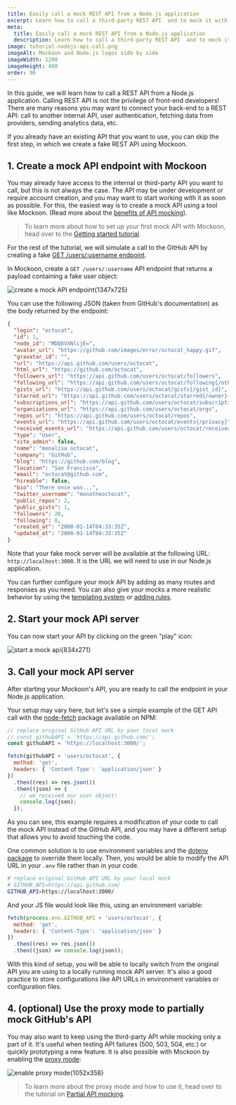 ```yaml
---
title: Easily call a mock REST API from a Node.js application
excerpt: Learn how to call a third-party REST API  and to mock it with Mockoon when working on your Node.js backend application
meta:
  title: Easily call a mock REST API from a Node.js application
  description: Learn how to call a third-party REST API  and to mock it with Mockoon when working on your Node.js backend application
image: tutorial-nodejs-api-call.png
imageAlt: Mockoon and Node.js logos side by side
imageWidth: 1200
imageHeight: 400
order: 90
---
```


In this guide, we will learn how to call a REST API from a Node.js application. Calling REST API is not the privilege of front-end developers! There are many reasons you may want to connect your back-end to a REST API: call to another internal API, user authentication, fetching data from providers, sending analytics data, etc.

If you already have an existing API that you want to use, you can skip the first step, in which we create a fake REST API using Mockoon.

## 1. Create a mock API endpoint with Mockoon

You may already have access to the internal or third-party API you want to call, but this is not always the case. The API may be under development or require account creation, and you may want to start working with it as soon as possible. For this, the easiest way is to create a mock API using a tool like Mockoon. (Read more about the [benefits of API mocking](/use-cases/)).

> To learn more about how to set up your first mock API with Mockoon, head over to the [Getting started tutorial](tutorials:getting-started).

For the rest of the tutorial, we will simulate a call to the GitHub API by creating a fake [GET /users/:username endpoint](https://docs.github.com/en/rest/users#get-a-user).

In Mockoon, create a `GET /users/:username` API endpoint that returns a payload containing a fake user object:

![create a mock API endpoint{1347x725}](/images/tutorials/nodejs-api-call/github-users-mock-endpoint.png)

You can use the following JSON (taken from GitHub's documentation) as the body returned by the endpoint:

```json
{
  "login": "octocat",
  "id": 1,
  "node_id": "MDQ6VXNlcjE=",
  "avatar_url": "https://github.com/images/error/octocat_happy.gif",
  "gravatar_id": "",
  "url": "https://api.github.com/users/octocat",
  "html_url": "https://github.com/octocat",
  "followers_url": "https://api.github.com/users/octocat/followers",
  "following_url": "https://api.github.com/users/octocat/following{/other_user}",
  "gists_url": "https://api.github.com/users/octocat/gists{/gist_id}",
  "starred_url": "https://api.github.com/users/octocat/starred{/owner}{/repo}",
  "subscriptions_url": "https://api.github.com/users/octocat/subscriptions",
  "organizations_url": "https://api.github.com/users/octocat/orgs",
  "repos_url": "https://api.github.com/users/octocat/repos",
  "events_url": "https://api.github.com/users/octocat/events{/privacy}",
  "received_events_url": "https://api.github.com/users/octocat/received_events",
  "type": "User",
  "site_admin": false,
  "name": "monalisa octocat",
  "company": "GitHub",
  "blog": "https://github.com/blog",
  "location": "San Francisco",
  "email": "octocat@github.com",
  "hireable": false,
  "bio": "There once was...",
  "twitter_username": "monatheoctocat",
  "public_repos": 2,
  "public_gists": 1,
  "followers": 20,
  "following": 0,
  "created_at": "2008-01-14T04:33:35Z",
  "updated_at": "2008-01-14T04:33:35Z"
}
```

Note that your fake mock server will be available at the following URL: `http://localhost:3000`. It is the URL we will need to use in our Node.js application.

You can further configure your mock API by adding as many routes and responses as you need. You can also give your mocks a more realistic behavior by using the [templating system](docs:templating/overview) or [adding rules](docs:route-responses/dynamic-rules).

## 2. Start your mock API server

You can now start your API by clicking on the green "play" icon:

![start a mock api{834x271}](/images/tutorials/nodejs-api-call/start-mock-api.png)

## 3. Call your mock API server

After starting your Mockoon's API, you are ready to call the endpoint in your Node.js application.

Your setup may vary here, but let's see a simple example of the GET API call with the [node-fetch](https://www.npmjs.com/package/node-fetch) package available on NPM:

```js
// replace original GitHub API URL by your local mock
// const githubAPI = 'https://api.github.com/';
const githubAPI = 'https://localhost:3000/';

fetch(githubAPI + 'users/octocat', {
  method: 'get',
  headers: { 'Content-Type': 'application/json' }
})
  .then((res) => res.json())
  .then((json) => {
    // we received our user object!
    console.log(json);
  });
```

As you can see, this example requires a modification of your code to call the mock API instead of the GitHub API, and you may have a different setup that allows you to avoid touching the code.

One common solution is to use environment variables and the [dotenv package](https://www.npmjs.com/package/dotenv) to override them locally.
Then, you would be able to modify the API URL in your `.env` file rather than in your code.

```bash
# replace original GitHub API URL by your local mock
# GITHUB_API=https://api.github.com/
GITHUB_API=https://localhost:3000/
```

And your JS file would look like this, using an environment variable:

```js
fetch(process.env.GITHUB_API + 'users/octocat', {
  method: 'get',
  headers: { 'Content-Type': 'application/json' }
})
  .then((res) => res.json())
  .then((json) => console.log(json));
```

With this kind of setup, you will be able to locally switch from the original API you are using to a locally running mock API server. It's also a good practice to store configurations like API URLs in environment variables or configuration files.

## 4. (optional) Use the proxy mode to partially mock GitHub's API

You may also want to keep using the third-party API while mocking only a part of it. It's useful when testing API failures (500, 503, 504, etc.) or quickly prototyping a new feature.
It is also possible with Mockoon by enabling the [proxy mode](docs:proxy-mode):

![enable proxy mode{1052x358}](/images/tutorials/nodejs-api-call/enable-proxy-mode.gif)

> To learn more about the proxy mode and how to use it, head over to the tutorial on [Partial API mocking](tutorials:partial-mocking-proxy).
